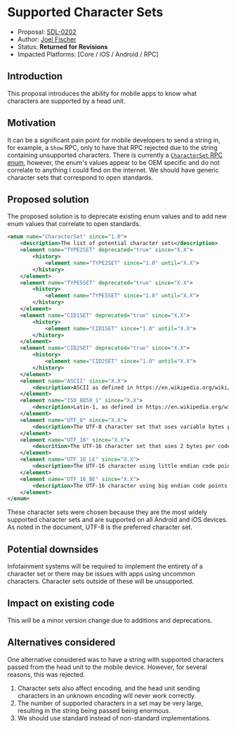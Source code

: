 # Supported Character Sets

* Proposal: [SDL-0202](0202-character-sets.md)
* Author: [Joel Fischer](https://github.com/joeljfischer)
* Status: **Returned for Revisions**
* Impacted Platforms: [Core / iOS / Android / RPC]

## Introduction

This proposal introduces the ability for mobile apps to know what characters are supported by a head unit.

## Motivation

It can be a significant pain point for mobile developers to send a string in, for example, a `Show` RPC, only to have that RPC rejected due to the string containing unsupported characters. There is currently a [`CharacterSet` RPC enum](https://github.com/smartdevicelink/rpc_spec#characterset), however, the enum's values appear to be OEM specific and do not correlate to anything I could find on the internet. We should have generic character sets that correspond to open standards.

## Proposed solution

The proposed solution is to deprecate existing enum values and to add new enum values that correlate to open standards.

```xml
<enum name="CharacterSet" since="1.0">
    <description>The list of potential character sets</description>
    <element name="TYPE2SET" deprecated="true" since="X.X">
        <history>
            <element name="TYPE2SET" since="1.0" until="X.X">
        </history>
    </element>
    <element name="TYPE5SET" deprecated="true" since="X.X">
        <history>
            <element name="TYPE5SET" since="1.0" until="X.X">
        </history>
    </element>
    <element name="CID1SET" deprecated="true" since="X.X">
        <history>
            <element name="CID1SET" since="1.0" until="X.X">
        </history>
    </element>
    <element name="CID2SET" deprecated="true" since="X.X">
        <history>
            <element name="CID2SET" since="1.0" until="X.X">
        </history>
    </element>
    <element name="ASCII" since="X.X">
        <description>ASCII as defined in https://en.wikipedia.org/wiki/ASCII as defined in codes 0-127. Non-printable characters such as tabs and back spaces are ignored.</description>
    </element>
    <element name="ISO_8859_1" since="X.X">
        <description>Latin-1, as defined in https://en.wikipedia.org/wiki/ISO/IEC_8859-1</description>
    </element>
    <element name="UTF_8" since="X.X">
        <description>The UTF-8 character set that uses variable bytes per code point. See https://en.wikipedia.org/wiki/UTF-8 for more details. This is the preferred character set.</description>
    </element>
    <element name="UTF_16" since="X.X">
        <descrition>The UTF-16 character set that uses 2 bytes per code point. See https://en.wikipedia.org/wiki/UTF-16 for more details.</description>
    </element>
    <element name="UTF_16_LE" since="X.X">
        <description>The UTF-16 character using little endian code points.</description>
    </element>
    <element name="UTF_16_BE" since="X.X">
        <description>The UTF-16 character using big endian code points.</description>
    </element>
</enum>
```

These character sets were chosen because they are the most widely supported character sets and are supported on all Android and iOS devices. As noted in the document, UTF-8 is the preferred character set.

## Potential downsides

Infotainment systems will be required to implement the entirety of a character set or there may be issues with apps using uncommon characters. Character sets outside of these will be unsupported.

## Impact on existing code

This will be a minor version change due to additions and deprecations.

## Alternatives considered

One alternative considered was to have a string with supported characters passed from the head unit to the mobile device. However, for several reasons, this was rejected.

1. Character sets also affect encoding, and the head unit sending characters in an unknown encoding will never work correctly.
2. The number of supported characters in a set may be very large, resulting in the string being passed being enormous.
3. We should use standard instead of non-standard implementations.
